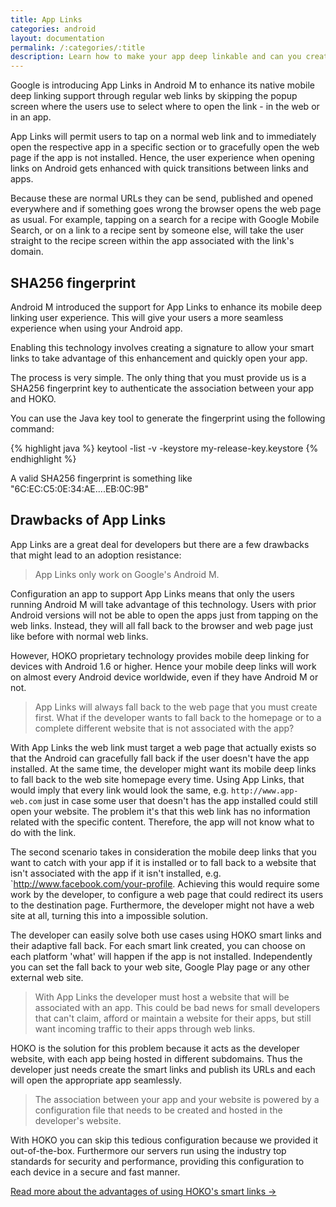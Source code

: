 ```yaml
---
title: App Links
categories: android
layout: documentation
permalink: /:categories/:title
description: Learn how to make your app deep linkable and can you create smart links directly from the HOKO SDK.
---
```


Google is introducing App Links in Android M to enhance its native mobile deep linking support through regular web links by skipping the popup screen where the users use to select where to open the link - in the web or in an app.

App Links will permit users to tap on a normal web link and to immediately open the respective app in a specific section or to gracefully open the web page if the app is not installed.
Hence, the user experience when opening links on Android gets enhanced with quick transitions between links and apps.

Because these are normal URLs they can be send, published and opened everywhere and if something goes wrong the browser opens the web page as usual. For example, tapping on a search for a recipe with Google Mobile Search, or on a link to a recipe sent by someone else, will take the user straight to the recipe screen within the app associated with the link's domain.

## SHA256 fingerprint

Android M introduced the support for App Links to enhance its mobile deep linking user experience. This will give your users a more seamless experience when using your Android app.

Enabling this technology involves creating a signature to allow your smart links to take advantage of this enhancement and quickly open your app.

The process is very simple. The only thing that you must provide us is a SHA256 fingerprint key to authenticate the association between your app and HOKO.

You can use the Java key tool to generate the fingerprint using the following command:

{% highlight java %}
keytool -list -v -keystore my-release-key.keystore
{% endhighlight %}

A valid SHA256 fingerprint is something like "6C:EC:C5:0E:34:AE....EB:0C:9B"

## Drawbacks of App Links

App Links are a great deal for developers but there are a few drawbacks that might lead to an adoption resistance:

> App Links only work on Google's Android M.

Configuration an app to support App Links means that only the users running Android M will take advantage of this technology. Users with prior Android versions will not be able to open the apps just from tapping on the web links. Instead, they will all fall back to the browser and web page just like before with normal web links.

However, HOKO proprietary technology provides mobile deep linking for devices with Android 1.6 or higher. Hence your mobile deep links will work on almost every Android device worldwide, even if they have Android M or not.

> App Links will always fall back to the web page that you must create first. What if the developer wants to fall back to the homepage or to a complete different website that is not associated with the app?

With App Links the web link must target a web page that actually exists so that the Android can gracefully fall back if the user doesn't have the app installed. At the same time, the developer might want its mobile deep links to fall back to the web site homepage every time. Using App Links, that would imply that every link would look the same, e.g. `http://www.app-web.com` just in case some user that doesn't has the app installed could still open your website. The problem it's that this web link has no information related with the specific content. Therefore, the app will not know what to do with the link.

The second scenario takes in consideration the mobile deep links that you want to catch with your app if it is installed or to fall back to a website that isn't associated with the app if it isn't installed, e.g. `http://www.facebook.com/your-profile. Achieving this would require some work by the developer, to configure a web page that could redirect its users to the destination page. Furthermore, the developer might not have a web site at all, turning this into a impossible solution.

The developer can easily solve both use cases using HOKO smart links and their adaptive fall back. For each smart link created, you can choose on each platform 'what' will happen if the app is not installed. Independently you can set the fall back to your web site, Google Play page or any other external web site.

> With App Links the developer must host a website that will be associated with an app. This could be bad news for small developers that can't claim, afford or maintain a website for their apps, but still want incoming traffic to their apps through web links.

HOKO is the solution for this problem because it acts as the developer website, with each app being hosted in different subdomains. Thus the developer just needs create the smart links and publish its URLs and each will open the appropriate app seamlessly.

> The association between your app and your website is powered by a configuration file that needs to be created and hosted in the developer's website.

With HOKO you can skip this tedious configuration because we provided it out-of-the-box. Furthermore our servers run using the industry top standards for security and performance, providing this configuration to each device in a secure and fast manner.

<a href="http://support.hokolinks.com/advantages-of-using-smart-links/" class="btn-next">Read more about the advantages of using HOKO's smart links &#8594;</a>

